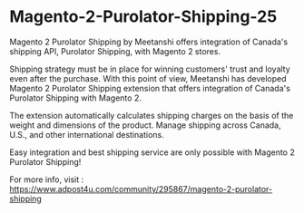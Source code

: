 # Magento-2-Purolator-Shipping-25
Magento 2 Purolator Shipping by Meetanshi offers integration of Canada's shipping API, Purolator Shipping, with Magento 2 stores.

Shipping strategy must be in place for winning customers' trust and loyalty even after the purchase. With this point of view, Meetanshi has developed Magento 2 Purolator Shipping extension that offers integration of Canada's Purolator Shipping with Magento 2.

The extension automatically calculates shipping charges on the basis of the weight and dimensions of the product. Manage shipping across Canada, U.S., and other international destinations.

Easy integration and best shipping service are only possible with Magento 2 Purolator Shipping!

For more info, visit : https://www.adpost4u.com/community/295867/magento-2-purolator-shipping

